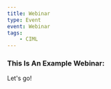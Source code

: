 ```yaml
---
title: Webinar
type: Event
event: Webinar
tags:
    - CIML
---
```


<h3>This Is An Example Webinar:</h3>
Let's go!
